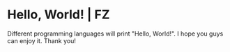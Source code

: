 # Hello, World! | FZ
Different programming languages will print "Hello, World!". I hope you guys can enjoy it. Thank you!
